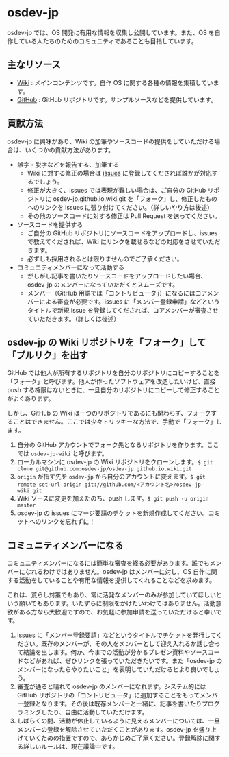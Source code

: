 # osdev-jp

osdev-jp では、OS 開発に有用な情報を収集し公開しています。また、OS を自作している人たちのためのコミュニティであることも目指しています。

## 主なリソース

- [Wiki](https://github.com/osdev-jp/osdev-jp.github.io/wiki) : メインコンテンツです。自作 OS に関する各種の情報を集積しています。
- [GitHub](https://github.com/osdev-jp) : GitHub リポジトリです。サンプルソースなどを提供しています。

## 貢献方法

osdev-jp に興味があり、Wiki の加筆やソースコードの提供をしていただける場合は、いくつかの貢献方法があります。

- 誤字・脱字などを報告する、加筆する
    - Wiki に対する修正の場合は [issues](https://github.com/osdev-jp/osdev-jp.github.io/issues) に登録してくだされば誰かが対応するでしょう。
    - 修正が大きく、issues では表現が難しい場合は、ご自分の GitHub リポジトリに osdev-jp.github.io.wiki.git を「フォーク」し、修正したものへのリンクを issues に張り付けてください。（詳しいやり方は後述）
    - その他のソースコードに対する修正は Pull Request を送ってください。
- ソースコードを提供する
    - ご自分の GitHub リポジトリにソースコードをアップロードし、issues で教えてくだされば、Wiki にリンクを載せるなどの対応をさせていただきます。
    - 必ずしも採用されるとは限りませんのでご了承ください。
- コミュニティメンバーになって活動する
    - がしがし記事を書いたりソースコードをアップロードしたい場合、osdev-jp のメンバーになっていただくとスムーズです。
    - メンバー（GitHub 用語では「コントリビュータ」）になるにはコアメンバーによる審査が必要です。issues に「メンバー登録申請」などというタイトルで新規 issue を登録してくだされば、コアメンバーが審査させていただきます。（詳しくは後述）

## osdev-jp の Wiki リポジトリを「フォーク」して「プルリク」を出す

GitHub では他人が所有するリポジトリを自分のリポジトリにコピーすることを「フォーク」と呼びます。他人が作ったソフトウェアを改造したいけど、直接 push する権限はないときに、一旦自分のリポジトリにコピーして修正することがよくあります。

しかし、GitHub の Wiki は一つのリポジトリであるにも関わらず、フォークすることはできません。ここでは少々トリッキーな方法で、手動で「フォーク」します。

1. 自分の GitHub アカウントでフォーク先となるリポジトリを作ります。ここでは `osdev-jp-wiki` と呼びます。
2. ローカルマシンに osdev-jp の Wiki リポジトリをクローンします。`$ git clone git@github.com:osdev-jp/osdev-jp.github.io.wiki.git`
3. `origin` が指す先を `osdev-jp` から自分のアカウントに変えます。`$ git remote set-url origin git://github.com/<アカウント名>/osdev-jp-wiki.git`
4. Wiki ソースに変更を加えたのち、push します。`$ git push -u origin master`
5. osdev-jp の issues にマージ要請のチケットを新規作成してください。コミットへのリンクを忘れずに！

## コミュニティメンバーになる

コミュニティメンバーになるには簡単な審査を経る必要があります。誰でもメンバーになれるわけではありません。osdev-jp はメンバーに対し、OS 自作に関する活動をしていることや有用な情報を提供してくれることなどを求めます。

これは、荒らし対策でもあり、常に活発なメンバーのみが参加していてほしいという願いでもあります。いたずらに制限をかけたいわけではありません。活動意欲がある方なら大歓迎ですので、お気軽に参加申請を送っていただけると幸いです。

1. [issues](https://github.com/osdev-jp/osdev-jp.github.io/issues) に「メンバー登録要請」などというタイトルでチケットを発行してください。既存のメンバーが、その人をメンバーとして迎え入れるか話し合って結論を出します。何か、今までの活動が分かるプレゼン資料やソースコードなどがあれば、ぜひリンクを張っていただきたいです。また「osdev-jp のメンバーになったらやりたいこと」を表明していただけるとより良いでしょう。
2. 審査が通ると晴れて osdev-jp のメンバーになれます。システム的には GitHub リポジトリの「コントリビュータ」に追加することをもってメンバー登録となります。その後は既存メンバーと一緒に、記事を書いたりプログラミングしたり、自由に活動していただけます。
3. しばらくの間、活動が休止しているように見えるメンバーについては、一旦メンバーの登録を解除させていただくことがあります。osdev-jp を盛り上げていくための措置ですので、あらかじめご了承ください。登録解除に関する詳しいルールは、現在議論中です。
